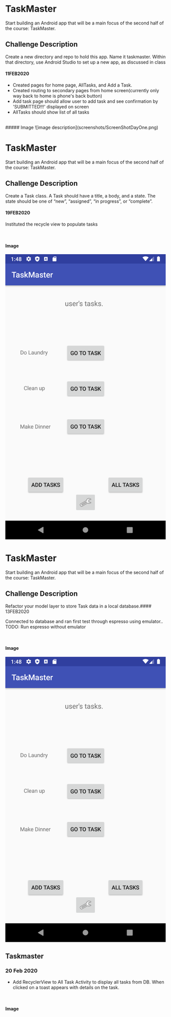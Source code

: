 #  TaskMaster 
<!-- Short summary or background information -->
Start building an Android app that will be a main focus of the second half of the course: TaskMaster.
## Challenge Description
<!-- Description of the challenge -->
Create a new directory and repo to hold this app. Name it taskmaster. Within that directory, use Android Studio to set up a new app, as discussed in class
#### 11FEB2020
<!-- What approach did you take? Why? What is the Big O space/time for this approach? -->


- Created pages for home page, AllTasks, and Add a Task.  
- Created routing to secondary pages from home screen(currently only way back to home is phone's back button)
- Add task page should allow user to add task and see confirmation by 'SUBMITTED!!!' displayed on screen
- AllTasks should show list of all tasks
<br>
##### Image
![image description](screenshots/ScreenShotDayOne.png)




#  TaskMaster 
<!-- Short summary or background information -->
Start building an Android app that will be a main focus of the second half of the course: TaskMaster.
## Challenge Description
<!-- Description of the challenge -->
Create a Task class. A Task should have a title, a body, and a state. The state should be one of “new”, “assigned”, “in progress”, or “complete”.
#### 19FEB2020
<!-- What approach did you take? Why? What is the Big O space/time for this approach? -->

Instituted the recycle view to populate tasks 

<br>

#### Image
![image description](screenshots/ScreenshotDayThree.png)



#  TaskMaster 
<!-- Short summary or background information -->
Start building an Android app that will be a main focus of the second half of the course: TaskMaster.
## Challenge Description
<!-- Description of the challenge -->
Refactor your model layer to store Task data in a local database.#### 13FEB2020
<!-- What approach did you take? Why? What is the Big O space/time for this approach? -->

Connected to database and ran first test through espresso using emulator..
TODO: Run espresso without emulator

<br>

#### Image
![image description](screenshots/ScreenshotDayThree.png)




## Taskmaster

### 20 Feb 2020

- Add RecyclerView to All Task Activity to display all tasks from DB. When clicked on a toast appears with details on the task.

<br>

#### Image


